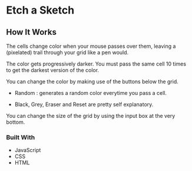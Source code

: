 # Etch a Sketch

## How It Works

The cells change color when your mouse passes over them, leaving a (pixelated) trail through your grid like a pen would.

The color gets progressively darker. You must pass the same cell 10 times to get the darkest version of the color.

You can change the color by making use of the buttons below the grid.

-   Random : generates a random color everytime you pass a cell.

-   Black, Grey, Eraser and Reset are pretty self explanatory.

You can change the size of the grid by using the input box at the very bottom.

### Built With

- JavaScript
- CSS
- HTML
